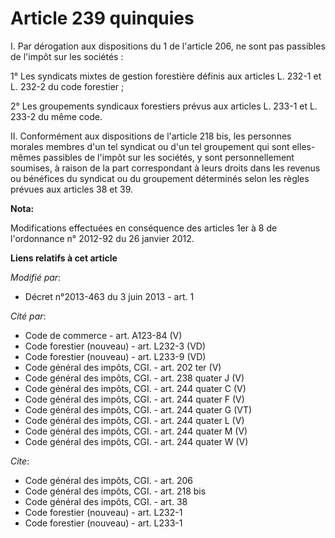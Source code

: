 # Article 239 quinquies

I. Par dérogation aux dispositions du 1 de l'article 206, ne sont pas passibles de l'impôt sur les sociétés : 

1° Les syndicats mixtes de gestion forestière définis aux articles L. 232-1 et L. 232-2 du code forestier ; 

2° Les groupements syndicaux forestiers prévus aux articles L. 233-1 et L. 233-2 du même code. 

II. Conformément aux dispositions de l'article 218 bis, les personnes morales membres d'un tel syndicat ou d'un tel
groupement qui sont elles-mêmes passibles de l'impôt sur les sociétés, y sont personnellement soumises, à raison de la part
correspondant à leurs droits dans les revenus ou bénéfices du syndicat ou du groupement déterminés selon les règles prévues
aux articles 38 et 39.

**Nota:**

Modifications effectuées en conséquence des articles 1er à 8 de l'ordonnance n° 2012-92 du 26 janvier 2012.

**Liens relatifs à cet article**

_Modifié par_:

  - Décret n°2013-463 du 3 juin 2013 - art. 1

_Cité par_:

  - Code de commerce - art. A123-84 (V)
  - Code forestier (nouveau) - art. L232-3 (VD)
  - Code forestier (nouveau) - art. L233-9 (VD)
  - Code général des impôts, CGI. - art. 202 ter (V)
  - Code général des impôts, CGI. - art. 238 quater J (V)
  - Code général des impôts, CGI. - art. 244 quater C (V)
  - Code général des impôts, CGI. - art. 244 quater F (V)
  - Code général des impôts, CGI. - art. 244 quater G (VT)
  - Code général des impôts, CGI. - art. 244 quater L (V)
  - Code général des impôts, CGI. - art. 244 quater M (V)
  - Code général des impôts, CGI. - art. 244 quater W (V)

_Cite_:

  - Code général des impôts, CGI. - art. 206
  - Code général des impôts, CGI. - art. 218 bis
  - Code général des impôts, CGI. - art. 38
  - Code forestier (nouveau) - art. L232-1
  - Code forestier (nouveau) - art. L233-1
